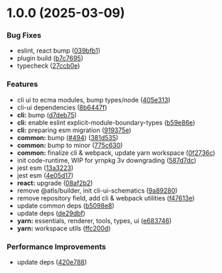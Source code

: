 # 1.0.0 (2025-03-09)

### Bug Fixes

- eslint, react bump ([039bfb1](https://github.com/atls/raijin/commit/039bfb1a612167c08b05143ede4781abf5890ab6))
- plugin build ([b7c7695](https://github.com/atls/raijin/commit/b7c769587c2cb819d4b47e6c1825e1d7f50dee8b))
- typecheck ([27ccb0e](https://github.com/atls/raijin/commit/27ccb0ef63898afd00b830952914e060b8dd5593))

### Features

- cli ui to ecma modules, bump types/node ([405e313](https://github.com/atls/raijin/commit/405e31394480a11850d5e1421fc68ca3e02d494f))
- cli-ui dependencies ([8b6447f](https://github.com/atls/raijin/commit/8b6447fdadc0fe96fecb80a129646b4177abd4b1))
- **cli:** bump ([d7deb75](https://github.com/atls/raijin/commit/d7deb75be8ce90fdf493b037dd3346da04acd8de))
- **cli:** enable eslint explicit-module-boundary-types ([b59e86e](https://github.com/atls/raijin/commit/b59e86e0b16c5b321325ba583e45557ce717ca51))
- **cli:** preparing esm migration ([919375e](https://github.com/atls/raijin/commit/919375e96dc4e084aab4ff0ce442ee33f3be1cbc))
- **common:** bump ([#494](https://github.com/atls/raijin/issues/494)) ([381d535](https://github.com/atls/raijin/commit/381d5357c2818e157330933edb9256936d251ca3))
- **common:** bump to minor ([775c630](https://github.com/atls/raijin/commit/775c630061f91970a65e34afabeea8d029e02176))
- **common:** finalize cli & webpack, update yarn workspace ([0f2736c](https://github.com/atls/raijin/commit/0f2736c6d37f8141a1a50c352bf80d7ffb2f4ea7))
- init code-runtime, WIP for yrnpkg 3v downgrading ([587d7dc](https://github.com/atls/raijin/commit/587d7dc75c6b08c2a4b0a0b4bf380939de83a6c3))
- jest esm ([13a3223](https://github.com/atls/raijin/commit/13a3223f3a5772f16ad475f55961b16084a2cca1))
- jest esm ([4e05d17](https://github.com/atls/raijin/commit/4e05d171ceac0e9550eccbc0c417c09aee13e1c9))
- **react:** upgrade ([08af2b2](https://github.com/atls/raijin/commit/08af2b27e2757b756cd19928ab58e2b93eb7652f))
- remove @atls/builder, init cli-ui-schematics ([9a89280](https://github.com/atls/raijin/commit/9a892802fc3571f5ca46da67dcd10dcdc016e476))
- remove repository field, add cli & webpack utilities ([f47613e](https://github.com/atls/raijin/commit/f47613e9784e9eea86ed98e712198b000ca5766d))
- update common deps ([b5098e8](https://github.com/atls/raijin/commit/b5098e843c0153a476c16ae8607ba2b598accb60))
- update deps ([de29dbf](https://github.com/atls/raijin/commit/de29dbffcc0c1b9cf081825987e733352b1761a7))
- **yarn:** essentials, renderer, tools, types, ui ([e683746](https://github.com/atls/raijin/commit/e683746e203e1d8486c1f4d92d9d9d8f785f84ee))
- **yarn:** workspace utils ([ffc200d](https://github.com/atls/raijin/commit/ffc200d0f0cf6444fe9053a7f046a5d039f79177))

### Performance Improvements

- update deps ([420e788](https://github.com/atls/raijin/commit/420e78845558ecf40aa2b9a63872118d6a5a4b4a))
